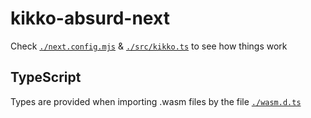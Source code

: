 # kikko-absurd-next

Check [`./next.config.mjs`](./next.config.mjs) & [`./src/kikko.ts`](./src/kikko.ts) to see how things work

## TypeScript

Types are provided when importing .wasm files by the file [`./wasm.d.ts`](./wasm.d.ts)
